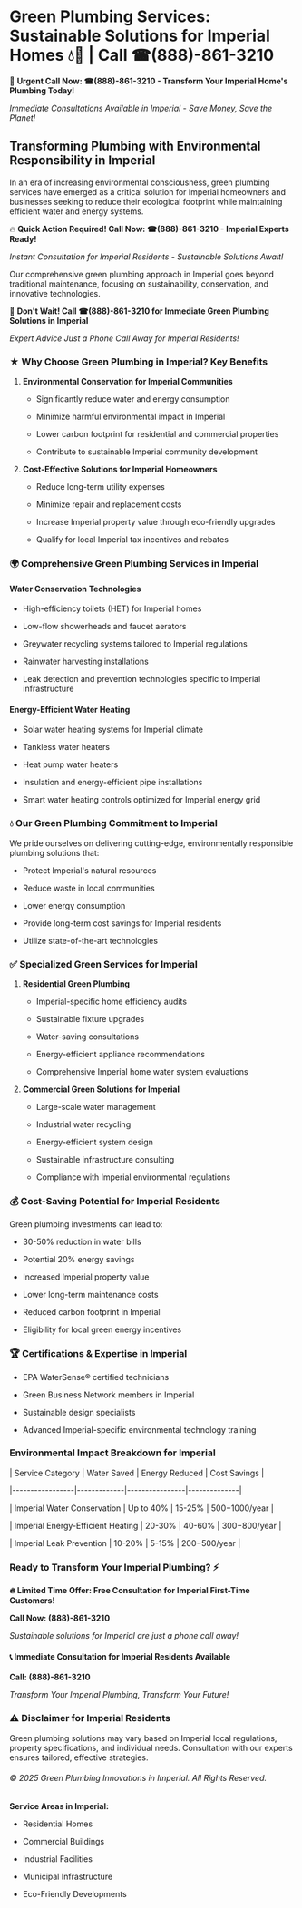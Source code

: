 # Green Plumbing Services: Sustainable Solutions for Imperial Homes 💧🌿 | Call ☎(888)-861-3210

🚨 **Urgent Call Now: ☎(888)-861-3210 - Transform Your Imperial Home's Plumbing Today!**
*Immediate Consultations Available in Imperial - Save Money, Save the Planet!*

## Transforming Plumbing with Environmental Responsibility in Imperial

In an era of increasing environmental consciousness, green plumbing services have emerged as a critical solution for Imperial homeowners and businesses seeking to reduce their ecological footprint while maintaining efficient water and energy systems. 

🔥 **Quick Action Required! Call Now: ☎(888)-861-3210 - Imperial Experts Ready!**
*Instant Consultation for Imperial Residents - Sustainable Solutions Await!*

Our comprehensive green plumbing approach in Imperial goes beyond traditional maintenance, focusing on sustainability, conservation, and innovative technologies.

🚨 **Don't Wait! Call ☎(888)-861-3210 for Immediate Green Plumbing Solutions in Imperial**
*Expert Advice Just a Phone Call Away for Imperial Residents!*

### ★ Why Choose Green Plumbing in Imperial? Key Benefits

1. **Environmental Conservation for Imperial Communities** 
   - Significantly reduce water and energy consumption
   - Minimize harmful environmental impact in Imperial
   - Lower carbon footprint for residential and commercial properties
   - Contribute to sustainable Imperial community development

2. **Cost-Effective Solutions for Imperial Homeowners** 
   - Reduce long-term utility expenses
   - Minimize repair and replacement costs
   - Increase Imperial property value through eco-friendly upgrades
   - Qualify for local Imperial tax incentives and rebates

### 🌍 Comprehensive Green Plumbing Services in Imperial

#### Water Conservation Technologies
- High-efficiency toilets (HET) for Imperial homes
- Low-flow showerheads and faucet aerators
- Greywater recycling systems tailored to Imperial regulations
- Rainwater harvesting installations
- Leak detection and prevention technologies specific to Imperial infrastructure

#### Energy-Efficient Water Heating
- Solar water heating systems for Imperial climate
- Tankless water heaters
- Heat pump water heaters
- Insulation and energy-efficient pipe installations
- Smart water heating controls optimized for Imperial energy grid

### 💧 Our Green Plumbing Commitment to Imperial

We pride ourselves on delivering cutting-edge, environmentally responsible plumbing solutions that:
- Protect Imperial's natural resources
- Reduce waste in local communities
- Lower energy consumption
- Provide long-term cost savings for Imperial residents
- Utilize state-of-the-art technologies

### ✅ Specialized Green Services for Imperial

1. **Residential Green Plumbing**
   - Imperial-specific home efficiency audits
   - Sustainable fixture upgrades
   - Water-saving consultations
   - Energy-efficient appliance recommendations
   - Comprehensive Imperial home water system evaluations

2. **Commercial Green Solutions for Imperial**
   - Large-scale water management
   - Industrial water recycling
   - Energy-efficient system design
   - Sustainable infrastructure consulting
   - Compliance with Imperial environmental regulations

### 💰 Cost-Saving Potential for Imperial Residents

Green plumbing investments can lead to:
- 30-50% reduction in water bills
- Potential 20% energy savings
- Increased Imperial property value
- Lower long-term maintenance costs
- Reduced carbon footprint in Imperial
- Eligibility for local green energy incentives

### 🏆 Certifications & Expertise in Imperial

- EPA WaterSense® certified technicians
- Green Business Network members in Imperial
- Sustainable design specialists
- Advanced Imperial-specific environmental technology training

### Environmental Impact Breakdown for Imperial

| Service Category | Water Saved | Energy Reduced | Cost Savings |
|-----------------|-------------|----------------|--------------|
| Imperial Water Conservation | Up to 40% | 15-25% | $500-$1000/year |
| Imperial Energy-Efficient Heating | 20-30% | 40-60% | $300-$800/year |
| Imperial Leak Prevention | 10-20% | 5-15% | $200-$500/year |

### Ready to Transform Your Imperial Plumbing? ⚡

**🔥 Limited Time Offer: Free Consultation for Imperial First-Time Customers!**

**Call Now: (888)-861-3210**
*Sustainable solutions for Imperial are just a phone call away!*

#### 📞 Immediate Consultation for Imperial Residents Available

**Call: (888)-861-3210**
*Transform Your Imperial Plumbing, Transform Your Future!*

### ⚠️ Disclaimer for Imperial Residents

Green plumbing solutions may vary based on Imperial local regulations, property specifications, and individual needs. Consultation with our experts ensures tailored, effective strategies.

###### © 2025 Green Plumbing Innovations in Imperial. All Rights Reserved.

**Service Areas in Imperial:** 
- Residential Homes
- Commercial Buildings
- Industrial Facilities
- Municipal Infrastructure
- Eco-Friendly Developments